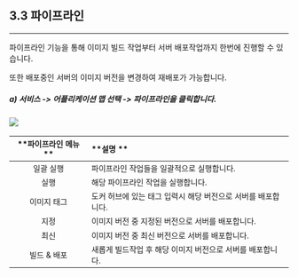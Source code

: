 ## 3.3 파이프라인

---

파이프라인 기능을 통해 이미지 빌드 작업부터 서버 배포작업까지 한번에 진행할 수 있습니다. 

또한 배포중인 서버의 이미지 버전을 변경하여 재배포가 가능합니다.

##### a\) 서비스 -&gt; 어플리케이션 맵 선택 -&gt; 파이프라인을 클릭합니다.

![](/assets/파이프라인1.png)

| **파이프라인 메뉴 ** | **설명 ** |
| :---: | :--- |
| 일괄 실행 | 파이프라인 작업들을 일괄적으로 실행합니다. |
| 실행 | 해당 파이프라인 작업을 실행합니다. |
| 이미지 태그 | 도커 허브에 있는 태그 입력시 해당  버전으로 서버를 배포합니다. |
| 지정 | 이미지 버전 중 지정된 버전으로 서버를 배포합니다. |
| 최신 | 이미지 버전 중 최신 버전으로 서버를 배포합니다. |
| 빌드 & 배포 | 새롭게 빌드작업 후 해당 이미지 버전으로 서버를 배포합니다. |



